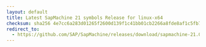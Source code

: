 ```yaml
---
layout: default
title: Latest SapMachine 21 symbols Release for linux-x64
checksum: sha256 4e7cc6a283d01265f2600d139f1c41bb01cb2266a8fde8af1c5fb7b6c0ea4db1
redirect_to:
  - https://github.com/SAP/SapMachine/releases/download/sapmachine-21.0.3/sapmachine-jdk-21.0.3_linux-x64_bin-symbols.tar.gz
---
```

